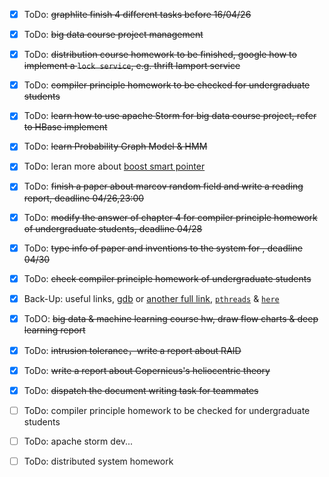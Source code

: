 - [x] ToDo: ~~graphlite finish 4 different tasks before 16/04/26~~
- [x] ToDo: ~~big data course project management~~
- [x] ToDo: ~~distribution course homework to be finished, google how to implement a `lock service`, e.g. thrift lamport service~~
- [x] ToDo: ~~compiler principle homework to be checked for undergraduate students~~
- [x] ToDo: ~~learn how to use apache Storm for big data course project, refer to HBase implement~~
- [x] ToDo: ~~learn Probability Graph Model & HMM~~
- [x] ToDo: leran more about [boost smart pointer](http://www.boost.org/doc/libs/1_64_0/libs/smart_ptr/smart_ptr.htm)
- [x] ToDo: ~~finish a paper about marcov random field and write a reading report, deadline 04/26,23:00~~
- [x] ToDo: ~~modify the answer of chapter 4 for compiler principle homework of undergraduate students, deadline 04/28~~
- [x] ToDo: ~~type info of paper and inventions to the system for , deadline 04/30~~
- [x] ToDo: ~~check compiler principle homework of undergraduate students~~
- [x] Back-Up: useful links, [gdb](http://www.delorie.com/gnu/docs/gdb/gdb_toc.html) or [another full link](http://www.gnu.org/software/gdb/documentation/), [`pthreads`](https://hpc.llnl.gov/training/tutorials) & [`here`](https://computing.llnl.gov/tutorials/pthreads/)
- [x] ToDO: ~~big data & machine learning course hw, draw flow charts & deep learning report~~
- [x] ToDo: ~~intrusion tolerance，write a report about RAID~~
- [x] ToDo: ~~write a report about Copernicus's heliocentric theory~~
- [x] ToDo: ~~dispatch the document writing task for teammates~~
- [ ] ToDo: compiler principle homework to be checked for undergraduate students
- [ ] ToDo: apache storm dev...
- [ ] ToDo: distributed system homework

